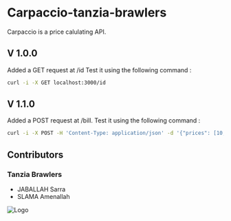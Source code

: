 ﻿# Carpaccio-tanzia-brawlers
Carpaccio is a price calulating API.

## V 1.0.0
Added a GET request at /id
Test it using the following command :
```bash
curl -i -X GET localhost:3000/id
```

## V 1.1.0
Added a POST request at /bill.
Test it using the following command :
```bash
curl -i -X POST -H 'Content-Type: application/json' -d '{"prices": [10,20], "quantities" : [1,2]}' localhost:3000/bill
```
## Contributors
### Tanzia Brawlers 
* JABALLAH Sarra
* SLAMA Amenallah

![Logo](https://images-wixmp-ed30a86b8c4ca887773594c2.wixmp.com/f/0554b65d-9724-4e7d-a7b6-d0222239baeb/d6reh68-e1d5deb9-49e8-4ca2-b570-67fda7ef839f.jpg?token=eyJ0eXAiOiJKV1QiLCJhbGciOiJIUzI1NiJ9.eyJzdWIiOiJ1cm46YXBwOiIsImlzcyI6InVybjphcHA6Iiwib2JqIjpbW3sicGF0aCI6IlwvZlwvMDU1NGI2NWQtOTcyNC00ZTdkLWE3YjYtZDAyMjIyMzliYWViXC9kNnJlaDY4LWUxZDVkZWI5LTQ5ZTgtNGNhMi1iNTcwLTY3ZmRhN2VmODM5Zi5qcGcifV1dLCJhdWQiOlsidXJuOnNlcnZpY2U6ZmlsZS5kb3dubG9hZCJdfQ.ZxyMLjzPC4CmYivBWq-Z6oCnYzDu2d4vcbV1zjfF_QE)
